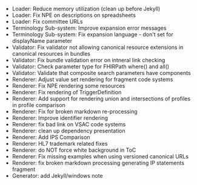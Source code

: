 * Loader: Reduce memory utilization (clean up before Jekyll)
* Loader: Fix NPE on descriptions on spreadsheets
* Loader: Fix committee URLs
* Terminology Sub-system: Improve expansion error messages
* Terminology Sub-system: Fix expansion language - don't set for displayName parameter
* Validator: Fix validator not allowing canonical resource extensions in canonical resources in bundles
* Validator: Fix bundle validation error on intneral link checking
* Validator: Check parameter type for FHIRPath where() and all()
* Validator: Validate that composite search parameters have components
* Renderer: Adjust value set rendering for fragment code systems
* Renderer: Fix NPE rendering some resources
* Renderer: Fix rendering of TriggerDefinition
* Renderer: Add support for rendering union and intersections of profiles in profile comparison
* Renderer: Fix for broken markdown re-processing
* Renderer: Improve identifier rendering
* Renderer: fix bad link on VSAC code systems
* Renderer: clean up dependency presentation
* Renderer: Add IPS Comparison 
* Renderer: HL7 trademark related fixes 
* Renderer: do NOT force white background in ToC
* Renderer: Fix missing examples when using versioned canonical URLs
* Renderer: fix broken markdown processing generating IP statements fragment
* Generator: add Jekyll/windows note

